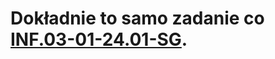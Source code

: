 # Dokładnie to samo zadanie co [INF.03-01-24.01-SG](https://github.com/co-za-niutki/INF.03/tree/main/2024/INF.03-01-24.01-SG).
